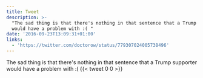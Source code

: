```yaml
---
title: Tweet
description: >-
  "The sad thing is that there's nothing in that sentence that a Trump supporter
  would have a problem with :( "
date: '2016-09-23T13:09:31+01:00'
links:
  - 'https://twitter.com/doctorow/status/779307024005738496'
---
```

The sad thing is that there's nothing in that sentence that a Trump supporter would have a problem with :( 
      {{< tweet 0 0 >}}
    
